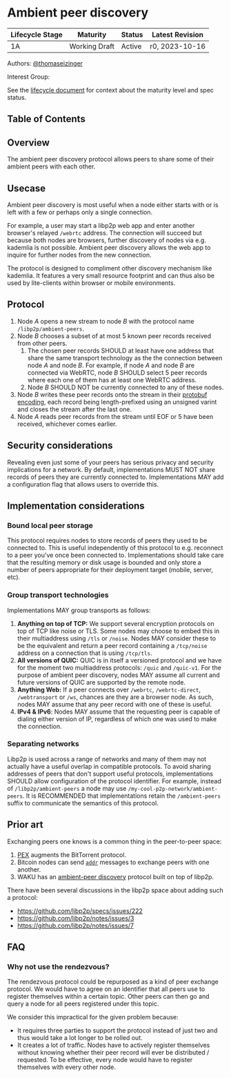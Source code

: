 # Ambient peer discovery

| Lifecycle Stage | Maturity      | Status | Latest Revision |
|-----------------|---------------|--------|-----------------|
| 1A              | Working Draft | Active | r0, 2023-10-16  |

Authors: [@thomaseizinger]

Interest Group: <!-- Please add yourself here. -->

[@thomaseizinger]: https://github.com/thomaseizinger

See the [lifecycle document][lifecycle-spec] for context about the maturity level and spec status.

[lifecycle-spec]: https://github.com/libp2p/specs/blob/master/00-framework-01-spec-lifecycle.md

## Table of Contents

<!-- TODO -->

## Overview

The ambient peer discovery protocol allows peers to share some of their ambient peers with each other.

## Usecase

Ambient peer discovery is most useful when a node either starts with or is left with a few or perhaps only a single connection.

For example, a user may start a libp2p web app and enter another browser's relayed `/webrtc` address.
The connection will succeed but because both nodes are browsers, further discovery of nodes via e.g. kademlia is not possible.
Ambient peer discovery allows the web app to inquire for further nodes from the new connection.

The protocol is designed to compliment other discovery mechanism like kademlia.
It features a very small resource footprint and can thus also be used by lite-clients within browser or mobile environments.

## Protocol

1. Node _A_ opens a new stream to node _B_ with the protocol name `/libp2p/ambient-peers`.
1. Node _B_ chooses a subset of at most 5 known peer records received from other peers.
   1. The chosen peer records SHOULD at least have one address that share the same transport technology as the the connection between node _A_ and node _B_.
      For example, if node _A_ and node _B_ are connected via WebRTC, node _B_ SHOULD select 5 peer records where each one of them has at least one WebRTC address.
   1. Node _B_ SHOULD NOT be currently connected to any of these nodes.
1. Node _B_ writes these peer records onto the stream in their [protobuf encoding](https://github.com/libp2p/specs/blob/master/RFC/0003-routing-records.md#address-record-format), each record being length-prefixed using an unsigned varint and closes the stream after the last one.
1. Node _A_ reads peer records from the stream until EOF or 5 have been received, whichever comes earlier.

## Security considerations

Revealing even just some of your peers has serious privacy and security implications for a network.
By default, implementations MUST NOT share records of peers they are currently connected to.
Implementations MAY add a configuration flag that allows users to override this.

<!-- @vyzo to add more text here -->

## Implementation considerations

### Bound local peer storage

This protocol requires nodes to store records of peers they used to be connected to.
This is useful independently of this protocol to e.g. reconnect to a peer you've once been connected to.
Implementations should take care that the resulting memory or disk usage is bounded and only store a number of peers appropriate for their deployment target (mobile, server, etc). 

### Group transport technologies

Implementations MAY group transports as follows:

1. **Anything on top of TCP:** We support several encryption protocols on top of TCP like noise or TLS.
   Some nodes may choose to embed this in their multiaddress using `/tls` or `/noise`.
   Nodes MAY consider these to be the equivalent and return a peer record containing a `/tcp/noise` address on a connection that is using `/tcp/tls`.
2. **All versions of QUIC:** QUIC is in itself a versioned protocol and we have for the moment two multiaddress protocols: `/quic` and `/quic-v1`.
   For the purpose of ambient peer discovery, nodes MAY assume all current and future versions of QUIC are supported by the remote node.
3. **Anything Web:** If a peer connects over `/webrtc`, `/webrtc-direct`, `/webtransport` or `/ws`, chances are they are a browser node.
   As such, nodes MAY assume that any peer record with one of these is useful.
4. **IPv4 & IPv6**: Nodes MAY assume that the requesting peer is capable of dialing either version of IP, regardless of which one was used to make the connection.

### Separating networks

Libp2p is used across a range of networks and many of them may not actually have a useful overlap in compatible protocols.
To avoid sharing addresses of peers that don't support useful protocols, implementations SHOULD allow configuration of the protocol identifier.
For example, instead of `/libp2p/ambient-peers` a node may use `/my-cool-p2p-network/ambient-peers`.
It is RECOMMENDED that implementations retain the `/ambient-peers` suffix to communicate the semantics of this protocol.

## Prior art

Exchanging peers one knows is a common thing in the peer-to-peer space:

1. [PEX](https://en.wikipedia.org/wiki/Peer_exchange) augments the BitTorrent protocol.
2. Bitcoin nodes can send [`addr`](https://en.bitcoin.it/wiki/Protocol_documentation#addr) messages to exchange peers with one another.
3. WAKU has an [ambient-peer discovery](https://github.com/vacp2p/rfc/blob/master/content/docs/rfcs/34/README.md) protocol built on top of libp2p.

There have been several discussions in the libp2p space about adding such a protocol:

- https://github.com/libp2p/specs/issues/222
- https://github.com/libp2p/notes/issues/3
- https://github.com/libp2p/notes/issues/7

## FAQ

### Why not use the rendezvous?

The rendezvous protocol could be repurposed as a kind of peer exchange protocol.
We would have to agree on an identifier that all peers use to register themselves within a certain topic.
Other peers can then go and query a node for all peers registered under this topic.

We consider this impractical for the given problem because:

- It requires three parties to support the protocol instead of just two and thus would take a lot longer to be rolled out.
- It creates a lot of traffic.
  Nodes have to actively register themselves without knowing whether their peer record will ever be distributed / requested.
  To be effective, every node would have to register themselves with every other node.
